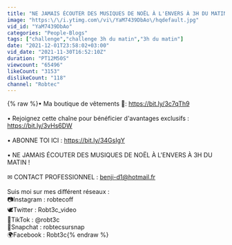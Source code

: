 ```yaml
---
title: "NE JAMAIS ÉCOUTER DES MUSIQUES DE NOËL À L'ENVERS À 3H DU MATIN !"
image: "https:\/\/i.ytimg.com\/vi\/YaM7439DbAo\/hqdefault.jpg"
vid_id: "YaM7439DbAo"
categories: "People-Blogs"
tags: ["challenge","challenge 3h du matin","3h du matin"]
date: "2021-12-01T23:58:02+03:00"
vid_date: "2021-11-30T16:52:10Z"
duration: "PT12M50S"
viewcount: "65496"
likeCount: "3153"
dislikeCount: "118"
channel: "Robtec"
---
```

{% raw %}• Ma boutique de vêtements 👕: <a rel="nofollow" target="blank" href="https://bit.ly/3c7qTh9">https://bit.ly/3c7qTh9</a><br /><br />• Rejoignez cette chaîne pour bénéficier d'avantages exclusifs : <a rel="nofollow" target="blank" href="https://bit.ly/3vHs6DW">https://bit.ly/3vHs6DW</a><br /><br />• ABONNE TOI ICI : <a rel="nofollow" target="blank" href="https://bit.ly/34GsIgY">https://bit.ly/34GsIgY</a><br /><br />• NE JAMAIS ÉCOUTER DES MUSIQUES DE NOËL À L'ENVERS À 3H DU MATIN !<br /><br />✉ CONTACT PROFESSIONNEL : benji-d1@hotmail.fr<br /><br />Suis moi sur mes différent réseaux :<br />📷Instagram : robtecoff <br />🕊️Twitter : Robt3c_video<br />🎵TikTok : @robt3c<br />👻Snapchat : robtecsursnap<br />🌍Facebook : Robt3c{% endraw %}
